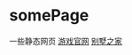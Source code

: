 # somePage
一些静态网页
[游戏官网](https://psychee.github.io/somePage/agame/index.html)
[别墅之家](https://psychee.github.io/somePage/House/index.html)
